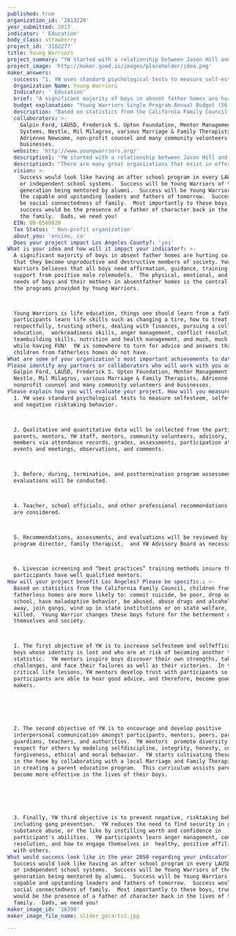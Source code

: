 ```yaml
---
published: true
organization_id: '2013220'
year_submitted: 2013
indicator: ' Education'
body_class: strawberry
project_id: '3102277'
title: Young Warriors
project_summary: "YW started with a relationship between Jason Hill and one 10-year-old boy named Wonder.  Along with other mentors, Jason was able to give Wonder the mentoring relationship that Jason had received from caring mentors who changed Jason's life.  Wonder is now on a  healthy path and thriving.  In fact, Wonder received an award for Male Athlete of the Year at his school. \r\n\tWonder is responsible for the birth of Young Warriors.  During Wonder's success, Jason decided to give other boys broader horizons.  YW started with a small group of boys, their single moms, and a circle of friends.  The program was extremely successful, and quickly grew to over 20 boys, with moms calling from as far as two hours away, asking to come Young Warrior events.  YW participants are committed; they enjoy being in the program and attendance rates are over 96%.   Adults in these children's lives have noticed almost an immediate change in the boy's attitudes and behaviors.  In addition, grades are showing improvement.\r\n\tYW has expanded its program throughout the community.  YW  community members (such as Galpin Ford, Nestle, Wells Fargo, the city of  Van Nuys, and many private investors) are excited to participate in the program.  YW now has two programs:  (1) the original YW group, and (2) two elementary schools consisting of 24 fatherless 5th grade boys.  Other principals heard of YW and are expressing a strong interest in hosting the YW program at their schools.  In addition, Jason has peaked the interest of various gang-prevention units.  The waiting list for YW is growing with 100’s of kids waiting for the program to become available to them!"
project_image: 'http://maker.good.is/images/placeholder/idea.png'
maker_answers:
  success: "1. YW uses standard psychological tests to measure self-esteem, self-efficacy, and negative risk-taking behavior.\r\n2. Qualitative and quantitative data will be collected from the participants, parents, mentors, YW staff, mentors, community volunteers, advisory, and board members via attendance records, grades, assessments, participation at all events and meetings, observations, and comments.  \r\n3. Before, during, termination, and post-termination program assessments and evaluations will be conducted.  \r\n4. Teacher, school officials, and other professional recommendations and input are considered.  \r\n5. Recommendations, assessments, and evaluations will be reviewed by the program director, family therapist,  and YW Advisory Board as necessary.  \r\n6. Live-scan screening and “best practices” training methods insure that participants have well qualified mentors."
  Organization Name: Young Warriors
  Indicator: ' Education'
  brief: "A significant majority of boys in absent father homes are hurting so deeply that they become unproductive and destructive members of society. Young Warriors believes that all boys need affirmation, guidance, training, and support from positive male role-models.  The physical, emotional, and social needs of boys and their mothers in absent-father homes is the central focus of the programs provided by Young Warriors.\r\nYoung Warriors is life education, things one should learn from a father.  YW participants learn life skills such as changing a tire, how to treat women respectfully, trusting others, dealing with finances, pursuing a college education,  work-readiness skills, anger management, conflict resolution, team-building skills, nutrition and health management, and much, much more--- all while having FUN!  YW is somewhere to turn for advice and answers that many children from fatherless homes do not have."
  budget explanation: "Young Warriors Single Program Annual Budget (56 Participants)\r\n \r\nSalaries          35,011\r\nOperations         7,653 Website svcs, educational svcs, & utilities\r\nProgram Expenses  14,180 Rent, field trips, parenting classes,food,         \r\n                         awards,materials, training, van rentals, fuel, travel\r\nTotal           $ 56,844\r\n \r\nCost Per Participant Yearly   $1,015.07\r\nCost Per Participant Monthly      84.59\r\nCost Per Participant Weekly       19.52\r\nCost Per Participant Daily         2.78\r\n \r\nThis is for Single Program.  A fully staffed YW is with 4 programs."
  description: "Based on statistics from the California Family Council, children from fatherless homes are more likely to: commit suicide, be poor, drop out of school, have maladaptive behavior, be abused, abuse drugs and alcohol, run away, join gangs, wind up in state institutions or on state welfare, or be killed.  Young Warrior changes these boys future for the betterment of themselves and society.\r\n1. The first objective of YW is to increase self-esteem and self-efficacy in boys whose identity is lost and who are at risk of becoming another troubling statistic.  YW mentors inspire boys discover their own strengths, take on new challenges, and face their failures as well as their victories.  In these critical life lessons, YW mentors develop trust with participants so that the participants are able to hear good advice, and therefore, become good decision makers.\r\n\r\n2. The second objective of YW is to encourage and develop positive interpersonal communication amongst participants, mentors, peers, parents, guardians, teachers, and authorities.  YW mentors  promote diversity and respect for others by modeling self-discipline, integrity, honesty, compassion, forgiveness, ethical and moral behavior.  YW starts cultivating these skills in the home by collaborating with a local Marriage and Family Therapist (MFT) in creating a parent education program.  This curriculum assists parents become more effective in the lives of their boys.\r\n\r\n3. Finally, YW third objective is to prevent negative, risk-taking behavior, including gang prevention.  YW reduces the need to find security in gangs, substance abuse, or the like by instilling worth and confidence in participant's abilities.  YW participants learn anger management, conflict resolution, and how to engage themselves in  healthy, positive affiliations with others."
  collaborators: >-
    Galpin Ford, LAUSD, Frederick S. Upton Foundation, Mentor Management
    Systems, Nestle, Mil Milagros, various Marriage & Family Therapists,
    Adrienne Newsome, non-profit counsel and many community volunteers and
    businesses.
  website: 'http://www.youngwarriors.org/'
  description1: "YW started with a relationship between Jason Hill and one 10-year-old boy named Wonder.  Along with other mentors, Jason was able to give Wonder the mentoring relationship that Jason had received from caring mentors who changed Jason's life.  Wonder is now on a  healthy path and thriving.  In fact, Wonder received an award for Male Athlete of the Year at his school. \r\n\tWonder is responsible for the birth of Young Warriors.  During Wonder's success, Jason decided to give other boys broader horizons.  YW started with a small group of boys, their single moms, and a circle of friends.  The program was extremely successful, and quickly grew to over 20 boys, with moms calling from as far as two hours away, asking to come Young Warrior events.  YW participants are committed; they enjoy being in the program and attendance rates are over 96%.   Adults in these children's lives have noticed almost an immediate change in the boy's attitudes and behaviors.  In addition, grades are showing improvement.\r\n\tYW has expanded its program throughout the community.  YW  community members (such as Galpin Ford, Nestle, Wells Fargo, the city of  Van Nuys, and many private investors) are excited to participate in the program.  YW now has two programs:  (1) the original YW group, and (2) two elementary schools consisting of 24 fatherless 5th grade boys.  Other principals heard of YW and are expressing a strong interest in hosting the YW program at their schools.  In addition, Jason has peaked the interest of various gang-prevention units.  The waiting list for YW is growing with 100’s of kids waiting for the program to become available to them!"
  description3: "There are many great organizations that exist in effort to help at-risk youth such as Big Brothers and Big Sisters, Boys & Girls Clubs, and various scouting organizations.  All of these programs make extraordinary contributions to our society.  However, there are some differences between these organizations and Young Warriors program.\r\n\tMost of the other programs are open to all at-risk youth with limited socio-economic resources. Young Warriors specifically zeros in on the absence of positive male, role model or father-figure.  Young warriors focuses on this crucial missing link.   Some organizations use one on one relationship mentoring, which can be effective, but may also be an extremely high-risk.  When this one on one relationship ends and the emotional support ends, the termination confirms that \"people will eventually leave you.\"  In addition, one on one relationships can lend itself to an abusive situation.  \t\r\n\tFor these reasons, YW opted for a group-oriented educational design.  Approximately 24 mentees are assigned to the same group or “tribe”.  Mentees are matched to a tribe based on their ages and development level.  Each tribe is divided into four smaller groups with 5 boys, 1 youth mentor and 1 adult mentor.  YW Mentors are males recruited from the community.  These mentors are thoroughly screened and trained using “best practices” and proven successful methods.  Small group membership is consistent so that trusting relationships can be established.  \r\n\tYW does not just stop with the boys' relationships.  YW focuses on other relationships associated with the boys-- that is peer relationships, authority relationships, and especially the parent relationships.  YW recognizes how difficult it is for a single parent to raise the child.  Without helping the parent/guardian, one cannot fully help the child.  YW requires parent/guardian involvement.  To this end, parenting workshops and resources are provided.  In summation, YW focuses on building an entire community of caring and networking relationships, a positive alternative to gang affiliations.  "
  vision: >-
    Success would look like having an after school program in every LAUSD school
    or independent school systems.  Success will be Young Warriors of the next
    generation being mentored by alumni.  Success will be Young Warriors being
    the capable and upstanding leaders and fathers of tomorrow.  Success would
    be social connectedness of family.  Most importantly to these boys, true
    success would be the presence of a father of character back in the lives of
    the family.  Dads, we need you!
  EIN: 80-0569820
  Tax Status: ' Non-profit organization'
  about_you: 'encino, ca'
  Does your project impact Los Angeles County?: 'yes'
What is your idea and how will it impact your indicator?: >-
  A significant majority of boys in absent father homes are hurting so deeply
  that they become unproductive and destructive members of society. Young
  Warriors believes that all boys need affirmation, guidance, training, and
  support from positive male rolemodels.  The physical, emotional, and social
  needs of boys and their mothers in absentfather homes is the central focus of
  the programs provided by Young Warriors.



  Young Warriors is life education, things one should learn from a father.  YW
  participants learn life skills such as changing a tire, how to treat women
  respectfully, trusting others, dealing with finances, pursuing a college
  education,  workreadiness skills, anger management, conflict resolution,
  teambuilding skills, nutrition and health management, and much, much more all
  while having FUN!  YW is somewhere to turn for advice and answers that many
  children from fatherless homes do not have.
What are some of your organization’s most important achievements to date?: "YW started with a relationship between Jason Hill and one 10yearold boy named Wonder.  Along with other mentors, Jason was able to give Wonder the mentoring relationship that Jason had received from caring mentors who changed Jason's life.  Wonder is now on a  healthy path and thriving.  In fact, Wonder received an award for Male Athlete of the Year at his school. \n\n\n\tWonder is responsible for the birth of Young Warriors.  During Wonder's success, Jason decided to give other boys broader horizons.  YW started with a small group of boys, their single moms, and a circle of friends.  The program was extremely successful, and quickly grew to over 20 boys, with moms calling from as far as two hours away, asking to come Young Warrior events.  YW participants are committed; they enjoy being in the program and attendance rates are over 96%.   Adults in these children's lives have noticed almost an immediate change in the boy's attitudes and behaviors.  In addition, grades are showing improvement.\n\n\n\tYW has expanded its program throughout the community.  YW  community members (such as Galpin Ford, Nestle, Wells Fargo, the city of  Van Nuys, and many private investors) are excited to participate in the program.  YW now has two programs:  (1) the original YW group, and (2) two elementary schools consisting of 24 fatherless 5th grade boys.  Other principals heard of YW and are expressing a strong interest in hosting the YW program at their schools.  In addition, Jason has peaked the interest of various gangprevention units.  The waiting list for YW is growing with 100’s of kids waiting for the program to become available to them!"
Please identify any partners or collaborators who will work with you on this project.: >-
  Galpin Ford, LAUSD, Frederick S. Upton Foundation, Mentor Management Systems,
  Nestle, Mil Milagros, various Marriage & Family Therapists, Adrienne Newsome,
  nonprofit counsel and many community volunteers and businesses.
Please explain how you will evaluate your project. How will you measure success?: >-
  1. YW uses standard psychological tests to measure selfesteem, selfefficacy,
  and negative risktaking behavior.



  2. Qualitative and quantitative data will be collected from the participants,
  parents, mentors, YW staff, mentors, community volunteers, advisory, and board
  members via attendance records, grades, assessments, participation at all
  events and meetings, observations, and comments.  



  3. Before, during, termination, and posttermination program assessments and
  evaluations will be conducted.  



  4. Teacher, school officials, and other professional recommendations and input
  are considered.  



  5. Recommendations, assessments, and evaluations will be reviewed by the
  program director, family therapist,  and YW Advisory Board as necessary.  



  6. Livescan screening and “best practices” training methods insure that
  participants have well qualified mentors.
How will your project benefit Los Angeles? Please be specific.: >-
  Based on statistics from the California Family Council, children from
  fatherless homes are more likely to: commit suicide, be poor, drop out of
  school, have maladaptive behavior, be abused, abuse drugs and alcohol, run
  away, join gangs, wind up in state institutions or on state welfare, or be
  killed.  Young Warrior changes these boys future for the betterment of
  themselves and society.



  1. The first objective of YW is to increase selfesteem and selfefficacy in
  boys whose identity is lost and who are at risk of becoming another troubling
  statistic.  YW mentors inspire boys discover their own strengths, take on new
  challenges, and face their failures as well as their victories.  In these
  critical life lessons, YW mentors develop trust with participants so that the
  participants are able to hear good advice, and therefore, become good decision
  makers.






  2. The second objective of YW is to encourage and develop positive
  interpersonal communication amongst participants, mentors, peers, parents,
  guardians, teachers, and authorities.  YW mentors  promote diversity and
  respect for others by modeling selfdiscipline, integrity, honesty, compassion,
  forgiveness, ethical and moral behavior.  YW starts cultivating these skills
  in the home by collaborating with a local Marriage and Family Therapist (MFT)
  in creating a parent education program.  This curriculum assists parents
  become more effective in the lives of their boys.






  3. Finally, YW third objective is to prevent negative, risktaking behavior,
  including gang prevention.  YW reduces the need to find security in gangs,
  substance abuse, or the like by instilling worth and confidence in
  participant's abilities.  YW participants learn anger management, conflict
  resolution, and how to engage themselves in  healthy, positive affiliations
  with others.
What would success look like in the year 2050 regarding your indicator?: >-
  Success would look like having an after school program in every LAUSD school
  or independent school systems.  Success will be Young Warriors of the next
  generation being mentored by alumni.  Success will be Young Warriors being the
  capable and upstanding leaders and fathers of tomorrow.  Success would be
  social connectedness of family.  Most importantly to these boys, true success
  would be the presence of a father of character back in the lives of the
  family.  Dads, we need you!
maker_image_id: '16390'
maker_image_file_name: slider_gocarts2.jpg

---
```

